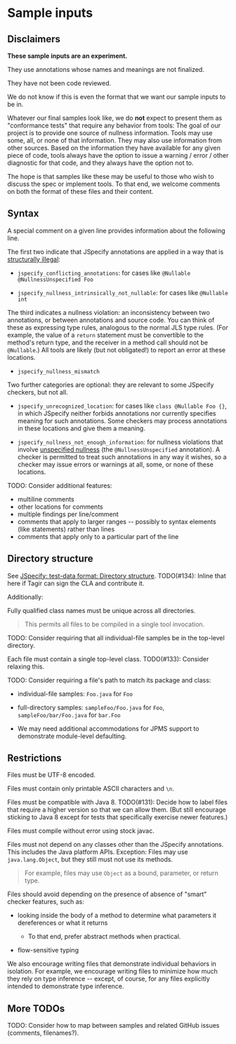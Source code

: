 # Sample inputs

## Disclaimers

**These sample inputs are an experiment.**

They use annotations whose names and meanings are not finalized.

They have not been code reviewed.

We do not know if this is even the format that we want our sample inputs to be
in.

Whatever our final samples look like, we do **not** expect to present them as
"conformance tests" that require any behavior from tools: The goal of our
project is to provide one source of nullness information. Tools may use some,
all, or none of that information. They may also use information from other
sources. Based on the information they have available for any given piece of
code, tools always have the option to issue a warning / error / other diagnostic
for that code, and they always have the option not to.

The hope is that samples like these may be useful to those who wish to discuss
the spec or implement tools. To that end, we welcome comments on both the format
of these files and their content.

## Syntax

<!-- TODO: Update links to point to the markup-format spec and glossary. -->

A special comment on a given line provides information about the following line.

The first two indicate that JSpecify annotations are applied in a way that
is [structurally
illegal](https://docs.google.com/document/d/15NND5nBxMkZ-Us6wz3Pfbt4ODIaWaJ6JDs4w6h9kUaY/edit#heading=h.ib00ltjpj1xa):

-   `jspecify_conflicting_annotations`: for cases like `@Nullable
    @NullnessUnspecified Foo`

-   `jspecify_nullness_intrinsically_not_nullable`: for cases like `@Nullable
    int`

The third indicates a nullness violation:  an inconsistency between two
annotations, or between annotations and source code.  You can think of
these as expressing type rules, analogous to the normal JLS type rules.
(For example, the value of a `return` statement must be convertible to the
method's return type, and the receiver in a method call should not be
`@Nullable`.)  All tools are likely (but not obligated!) to report an error
at these locations.

-   `jspecify_nullness_mismatch`

Two further categories are optional:  they are relevant to some JSpecify
checkers, but not all.

-   `jspecify_unrecognized_location`: for cases like `class @Nullable Foo {}`,
    in which JSpecify neither forbids annotations nor currently specifies
    meaning for such annotations.  Some checkers may process annotations in
    these locations and give them a meaning.

-   `jspecify_nullness_not_enough_information`: for nullness violations that
    involve [unspecified
    nullness](https://docs.google.com/document/d/1KQrBxwaVIPIac_6SCf--w-vZBeHkTvtaqPSU_icIccc/edit#bookmark=id.xb9w6p3ilsq3)
    (the `@NullnessUnspecified` annotation).  A checker is permitted to
    treat such annotations in any way it wishes, so a checker may issue
    errors or warnings at all, some, or none of these locations.


TODO: Consider additional features:

-   multiline comments
-   other locations for comments
-   multiple findings per line/comment
-   comments that apply to larger ranges -- possibly to syntax elements (like
    statements) rather than lines
-   comments that apply only to a particular part of the line

## Directory structure

See
[JSpecify: test-data format: Directory structure](https://docs.google.com/document/d/1JVH2p61kReO8bW4AKnbkpybPYlUulVmyNrR1WRIEE_k/edit#bookmark=id.2t1r58i5a03s).
TODO(#134): Inline that here if Tagir can sign the CLA and contribute it.

Additionally:

Fully qualified class names must be unique across all directories.

> This permits all files to be compiled in a single tool invocation.

TODO: Consider requiring that all individual-file samples be in the top-level
directory.

Each file must contain a single top-level class. TODO(#133): Consider relaxing
this.

TODO: Consider requiring a file's path to match its package and class:

-   individual-file samples: `Foo.java` for `Foo`

-   full-directory samples: `sampleFoo/Foo.java` for `Foo`,
    `sampleFoo/bar/Foo.java` for `bar.Foo`

-   We may need additional accommodations for JPMS support to demonstrate
    module-level defaulting.

## Restrictions

Files must be UTF-8 encoded.

Files must contain only printable ASCII characters and `\n`.

Files must be compatible with Java 8. TODO(#131): Decide how to label files that
require a higher version so that we can allow them. (But still encourage
sticking to Java 8 except for tests that specifically exercise newer features.)

Files must compile without error using stock javac.

Files must not depend on any classes other than the JSpecify annotations. This
includes the Java platform APIs. Exception: Files may use `java.lang.Object`,
but they still must not use its methods.

> For example, files may use `Object` as a bound, parameter, or return type.

Files should avoid depending on the presence of absence of "smart" checker
features, such as:

-   looking inside the body of a method to determine what parameters it
    dereferences or what it returns

    -   To that end, prefer abstract methods when practical.

-   flow-sensitive typing

We also encourage writing files that demonstrate individual behaviors in
isolation. For example, we encourage writing files to minimize how much they
rely on type inference -- except, of course, for any files explicitly intended
to demonstrate type inference.

## More TODOs

TODO: Consider how to map between samples and related GitHub issues (comments,
filenames?).
